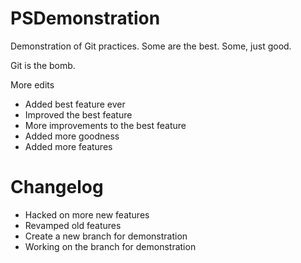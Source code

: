 PSDemonstration
===============

Demonstration of Git practices.  Some are the best.  Some, just good.

Git is the bomb.

More edits

- Added best feature ever
- Improved the best feature
- More improvements to the best feature
- Added more goodness
- Added more features

Changelog
=========
- Hacked on more new features
- Revamped old features
- Create a new branch for demonstration
- Working on the branch for demonstration
